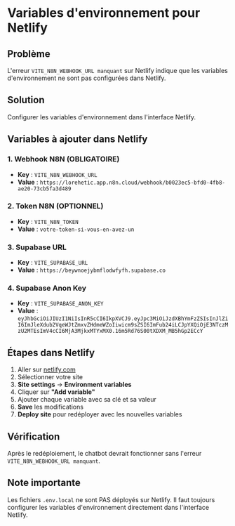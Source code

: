 # Variables d'environnement pour Netlify

## Problème
L'erreur `VITE_N8N_WEBHOOK_URL manquant` sur Netlify indique que les variables d'environnement ne sont pas configurées dans Netlify.

## Solution
Configurer les variables d'environnement dans l'interface Netlify.

## Variables à ajouter dans Netlify

### 1. Webhook N8N (OBLIGATOIRE)
- **Key** : `VITE_N8N_WEBHOOK_URL`
- **Value** : `https://lorehetic.app.n8n.cloud/webhook/b0023ec5-bfd0-4fb8-ae20-73cb5fa3d489`

### 2. Token N8N (OPTIONNEL)
- **Key** : `VITE_N8N_TOKEN`
- **Value** : `votre-token-si-vous-en-avez-un`

### 3. Supabase URL
- **Key** : `VITE_SUPABASE_URL`
- **Value** : `https://beywnoejybmflodwfyfh.supabase.co`

### 4. Supabase Anon Key
- **Key** : `VITE_SUPABASE_ANON_KEY`
- **Value** : `eyJhbGciOiJIUzI1NiIsInR5cCI6IkpXVCJ9.eyJpc3MiOiJzdXBhYmFzZSIsInJlZiI6ImJleXdub2VqeWJtZmxvZHdmeWZoIiwicm9sZSI6ImFub24iLCJpYXQiOjE3NTczMzU2MTEsImV4cCI6MjA3MjkxMTYxMX0.16m5Rd76S00tXDXM_MB5hGp2ECcY`

## Étapes dans Netlify

1. Aller sur [netlify.com](https://netlify.com)
2. Sélectionner votre site
3. **Site settings** → **Environment variables**
4. Cliquer sur **"Add variable"**
5. Ajouter chaque variable avec sa clé et sa valeur
6. **Save** les modifications
7. **Deploy site** pour redéployer avec les nouvelles variables

## Vérification

Après le redéploiement, le chatbot devrait fonctionner sans l'erreur `VITE_N8N_WEBHOOK_URL manquant`.

## Note importante

Les fichiers `.env.local` ne sont PAS déployés sur Netlify. Il faut toujours configurer les variables d'environnement directement dans l'interface Netlify.

